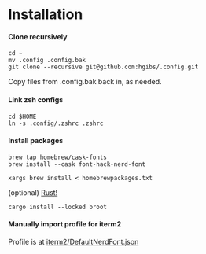 # Installation

#### Clone recursively
```
cd ~
mv .config .config.bak
git clone --recursive git@github.com:hgibs/.config.git
```

Copy files from .config.bak back in, as needed.

#### Link zsh configs
```
cd $HOME
ln -s .config/.zshrc .zshrc
```

#### Install packages

```
brew tap homebrew/cask-fonts
brew install --cask font-hack-nerd-font

xargs brew install < homebrewpackages.txt
```

(optional) [Rust!](https://www.rust-lang.org/tools/install) 

```
cargo install --locked broot
```

#### Manually import profile for iterm2

Profile is at [iterm2/DefaultNerdFont.json](iterm2/DefaultNerdFont.json)

